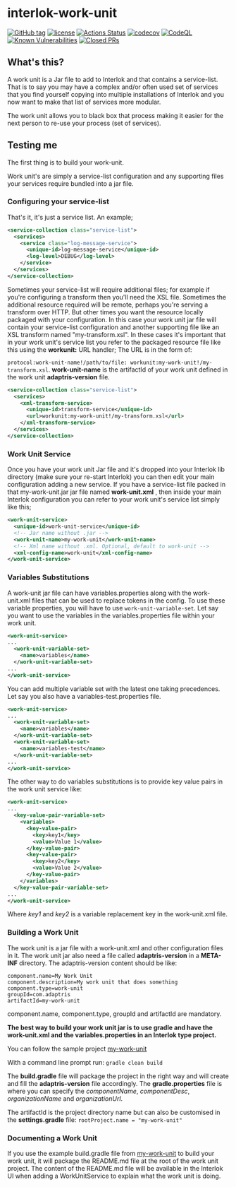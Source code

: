 # interlok-work-unit

[![GitHub tag](https://img.shields.io/github/tag/adaptris/interlok-work-unit.svg)](https://github.com/adaptris/interlok-work-unit/tags)
[![license](https://img.shields.io/github/license/adaptris/interlok-work-unit.svg)](https://github.com/adaptris/interlok-work-unit/blob/develop/LICENSE)
[![Actions Status](https://github.com/adaptris/interlok-work-unit/actions/workflows/gradle-publish.yml/badge.svg)](https://github.com/adaptris/interlok-work-unit/actions)
[![codecov](https://codecov.io/gh/adaptris/interlok-work-unit/branch/develop/graph/badge.svg)](https://codecov.io/gh/adaptris/interlok-work-unit)
[![CodeQL](https://github.com/adaptris/interlok-work-unit/workflows/CodeQL/badge.svg)](https://github.com/adaptris/interlok-work-unit/security/code-scanning)
[![Known Vulnerabilities](https://snyk.io/test/github/adaptris/interlok-work-unit/badge.svg?targetFile=build.gradle)](https://snyk.io/test/github/adaptris/interlok-work-unit?targetFile=build.gradle)
[![Closed PRs](https://img.shields.io/github/issues-pr-closed/adaptris/interlok-work-unit)](https://github.com/adaptris/interlok-work-unit/pulls?q=is%3Apr+is%3Aclosed)

## What's this? ##

A work unit is a Jar file to add to Interlok and that contains a service-list. That is to say you may have a complex and/or often used set of services that you find yourself copying into multiple installations of Interlok and you now want to make that list of services more modular.

The work unit allows you to black box that process making it easier for the next person to re-use your process (set of services).

## Testing me ##

The first thing is to build your work-unit.

Work unit's are simply a service-list configuration and any supporting files your services require bundled into a jar file. 

### Configuring your service-list ###

That's it, it's just a service list.  An example;

```xml
<service-collection class="service-list">
  <services>
    <service class="log-message-service">
      <unique-id>log-message-service</unique-id>
      <log-level>DEBUG</log-level>
    </service>
  </services>
</service-collection>
```

Sometimes your service-list will require additional files; for example if you're configuring a transform then you'll need the XSL file. Sometimes the additional resource required will be remote, perhaps you're serving a transform over HTTP. But other times you want the resource locally packaged with your configuration. In this case your work unit jar file will contain your service-list configuration and another supporting file like an XSL transform named "my-transform.xsl". In these cases it's important that in your work unit's service list you refer to the packaged resource file like this using the __workunit:__ URL handler; The URL is in the form of:

`protocol:work-unit-name!/path/to/file: workunit:my-work-unit!/my-transform.xsl`. **work-unit-name** is the artifactId of your work unit defined in the work unit **adaptris-version** file.

```xml
<service-collection class="service-list">
  <services>
    <xml-transform-service>
      <unique-id>transform-service</unique-id>
      <url>workunit:my-work-unit!/my-transform.xsl</url>
    </xml-transform-service>
  </services>
</service-collection>
```

### Work Unit Service ###

Once you have your work unit Jar file and it's dropped into your Interlok lib directory (make sure your re-start Interlok) you can then edit your main configuration adding a new service.
If you have a service-list file packed in that my-work-unit.jar jar file named  __work-unit.xml__ , then inside your main Interlok configuration you can refer to your work unit's service list simply like this;

```xml
<work-unit-service>
  <unique-id>work-unit-service</unique-id>
  <!-- Jar name without .jar -->
  <work-unit-name>my-work-unit</work-unit-name>
  <!-- Xml name without .xml. Optional, default to work-unit -->
  <xml-config-name>work-unit</xml-config-name>
</work-unit-service>
```

### Variables Substitutions ###

A work-unit jar file can have variables.properties along with the work-unit.xml files that can be used to replace tokens in the config.
To use these variable properties, you will have to use `work-unit-variable-set`. Let say you want to use the variables in the variables.properties file within your work unit.

```xml
<work-unit-service>
...
  <work-unit-variable-set>
    <name>variables</name>
  </work-unit-variable-set>
...
</work-unit-service>
```

You can add multiple variable set with the latest one taking precedences. Let say you also have a variables-test.properties file.

```xml
<work-unit-service>
...
  <work-unit-variable-set>
    <name>variables</name>
  </work-unit-variable-set>
  <work-unit-variable-set>
    <name>variables-test</name>
  </work-unit-variable-set>
...
</work-unit-service>
```

The other way to do variables substitutions is to provide key value pairs in the work unit service like:

```xml
<work-unit-service>
...
  <key-value-pair-variable-set>
    <variables>
      <key-value-pair>
        <key>key1</key>
        <value>Value 1</value>
      </key-value-pair>
      <key-value-pair>
        <key>key2</key>
        <value>Value 2</value>
      </key-value-pair>
    </variables>
  </key-value-pair-variable-set>
...
</work-unit-service>
```
Where *key1* and *key2* is a variable replacement key in the work-unit.xml file.

### Building a Work Unit ###

The work unit is a jar file with a work-unit.xml and other configuration files in it.
The work unit jar also need a file called **adaptris-version** in a **META-INF** directory.
The adaptris-version content should be like:

```
component.name=My Work Unit
component.description=My work unit that does something
component.type=work-unit
groupId=com.adaptris
artifactId=my-work-unit
```
component.name, component.type, groupId and artifactId are mandatory.

**The best way to build your work unit jar is to use gradle and have the work-unit.xml and the variables.properties in an Interlok type project.**

You can follow the sample project [my-work-unit](/interlok-work-unit/sample/my-work-unit)

With a command line prompt run: `gradle clean build`

The **build.gradle** file will package the project in the right way and will create and fill the **adaptris-version** file accordingly.
The **gradle.properties** file is where you can specify the *componentName*, *componentDesc*, *organizationName* and *organizationUrl*.

The artifactId is the project directory name but can also be customised in the **settings.gradle** file: `rootProject.name = "my-work-unit"`

### Documenting a Work Unit ###

If you use the example build.gradle file from [my-work-unit](/interlok-work-unit/sample/my-work-unit) to build your work unit, it will package the README.md file at the root of the work unit project. The content of the README.md file will be available in the Interlok UI when adding a WorkUnitService to explain what the work unit is doing.

